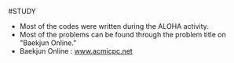 #STUDY

- Most of the codes were written during the ALOHA activity.
- Most of the problems can be found through the problem title on "Baekjun Online."
- Baekjun Online : www.acmicpc.net
